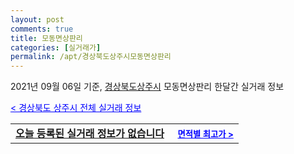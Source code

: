 ```yaml
---
layout: post
comments: true
title: 모동면상판리
categories: [실거래가]
permalink: /apt/경상북도상주시모동면상판리
---
```


2021년 09월 06일 기준, <a href="/apt/경상북도상주시">경상북도상주시</a> 모동면상판리 한달간 실거래 정보

<a style="color: blue;" href="/apt/경상북도상주시">< 경상북도 상주시 전체 실거래 정보</a>
<!---- start ---->
<table>
  <tr>
    <td colspan="4" style="font-weight: bold;"><a href="/apt/경상북도상주시모동면상판리{name_without_space}">오늘 등록된 실거래 정보가 없습니다</a> &nbsp;&nbsp;&nbsp; <a style="color: blue; font-size: smaller;" href="/apt/경상북도상주시모동면상판리{name_without_space}">면적별 최고가 ></a></td>
  </tr>
    
</table>
<!---- end ---->
    